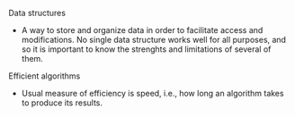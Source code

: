 Data structures
  - A way to store and organize data in order to facilitate access and modifications. No single data structure works well for all purposes, and so it is important to know the strenghts and limitations of several of them.

Efficient algorithms
  - Usual measure of efficiency is speed, i.e., how long an algorithm takes to produce its results.

  
